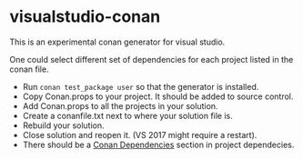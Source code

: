 # visualstudio-conan

This is an experimental conan generator for visual studio.

One could select different set of dependencies for each project listed in the conan file.

* Run `conan test_package user` so that the generator is installed.
* Copy Conan.props to your project. It should be added to source control.
* Add Conan.props to all the projects in your solution.
* Create a conanfile.txt next to where your solution file is.
* Rebuild your solution.
* Close solution and reopen it. (VS 2017 might require a restart).
* There should be a [Conan Dependencies](images/conan-property-pages.png) section in project dependecies.